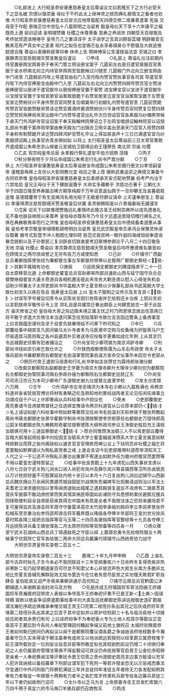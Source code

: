 <!-- { "loadSidebar": true } -->
　　○礼部进上  大行昭圣恭安康惠慈寿皇太后尊谥议文曰若稽天下之大行必受天下之显名媲  宗德以偕崇垂  母仪于不朽此太上继神灵之统而典礼极情文之备者也钦惟  大行昭圣恭安康惠慈寿皇太后安贞应地厚载配天四德交修二南兼善逮事  宪庙  文母至于作配  泰陵正位中宫弘十八载熙明之治诞育  毅皇母仪天下享十六年康平之福既而上遵  祖训迎请  圣明翊赞臻  社稷之休尊荣备  慈寿之养阅世  四朝受天百禄施及考终犹烦遗诰惓惓乎  皇帝万几之重谆谆乎  太子进学之言其训群臣匡辅  明辟徽音无斁素范有严真女中之圣善  昭代之姒任也宜锡丕祉永享寿祺昊仓不慭俄及大故追惟懿德合隆  尊谥以表徽称臣等仰奉  休命上告  明神博采公言谨按谥法宜  天锡之曰  孝康静肃庄慈哲懿翊天赞圣敬皇后谨议
　　○甲戌
　　○礼部上  尊谥礼仪注前期内侍官置册舆宝舆香亭于奉天门策立预设册宝案于  几筵前左右是日遣官衰服百官素服于金水桥南北向立内侍官举舆舆至皆跪候过兴随至  几筵殿门外北向立册宝舆由中门进至  几筵殿前丹陛上导遣官由右门入至丹陛内赞官赞执事官各司其  导遣官至丹陛下内侍官捧册宝由殿中门入至  几筵前左右北向立内赞赞四拜传赞百官仝赞进册捧册官以册进于遣官献毕以册授捧册官置于案赞  进宝捧宝官以宝进于遣官献毕以宝授宝官置于宝桉宣册官诣案取册跪于右赞宣册宣讫宣宝官诣案取宝跪于左赞宣宝宣讫赞俯伏兴平身传赞百官同赞复位唱奠帛行初献礼内赞导遣官至  几筵前赞跪传赞百官皆跪赞献帛赞读讫赞亚奠酒终奠酒赞俯伏兴平身传赞百官同赞复位赞四拜讫赞焚祝帛捧祝帛官出殿中门内赞导遣官出礼毕次日领诏百官各素服乌纱帽黑带候于承天门外鸿胪寺官设诏案于奉天殿翰林院捧诏立于左鸣宝唱颁诏翰林院官以诏授礼部尚书置于案序班举案由奉天殿左门出锦衣卫用伞盖出至承天门百官入班赞四拜平身称有制赞跪开读讫赞四拜鸿胪官赞礼毕议上得旨朕哀声十三日已满遣官宜乌纱素服颁诏殿上执事官衣青余俱如拟  以将上  太行昭圣皇太后尊谥前三日太常官奏致齐遣成国公朱希忠京山侯崔元宣城伯卫錞靖远伯王瑾祭告  南北郊  宗庙  社稷
　　○乙亥  宪宗纯皇帝忌辰  永孝殿行祭礼遣安平伯方锐祭  茂陵
　　○丙子
　　○秋分祭夜明于夕月坛命成国公朱希忠行礼尚书严嵩分献
　　○丁丑
　　○恭上  大行昭圣恭安康惠慈寿皇太后尊谥册宝命成国公朱希忠摄行册文曰孝侄嗣皇帝  谨稽首再拜上言伏以大彰阴教允宜  母后之尊上荐  徽称武重追崇之典情文兼备今古同欢恭惟  皇伯母昭圣恭安康惠慈寿皇太后柔顺承天安贞配地赞襄  伯考严内治于六宫佑启  皇兄正母仪于天下肆朕诞膺乎  大命实多藉赖乎  洪慈功丕著于  三朝化大孚于四国日隆至养寿踰古稀方期享纯嘏于万年讵意返仙舆于一旦仰攀无及哀暮曷胜追惟  圣德既覆育于有生宜阐鸿名用光昭于无极爰符群议请命  上天谨奉册宝上  尊谥曰  孝康靖肃庄慈哲懿翊天赞圣敬皇后伏冀  圣灵俯赐昭鉴以介景福垂裕无疆谨言
　　○戊寅  诏天下曰朕惟德懋施远礼重慎终此隆古圣王经制崇典所以成先德者礼无不备也朕自继统以来尊养  皇伯母亦既有年乃今旦夕远遣追思隐切稽行阐名之礼俱在典彝敢弗率而行之洪惟  皇伯母昭圣恭安康惠慈寿皇太后中德纯备柔道惠从事我  皇伯考孝宗敬皇帝翊理乾纲修明白治诞育  皇兄武宗毅皇帝丕承鸿业保豫灵休淑仪既著  徽号式彰暨予冲人勉图化理仰荷  慈范式我宫帏一朝升遐四海咸恸祇奉遗诰眷念朕躬以及子孙黎民三复训辞哀切朕衷爰考旧章博参舆论于八月二十四日敬告  天地  宗庙  社稷止  尊谥曰  孝宗静肃庄慈哲懿翊天赞圣敬皇后呜呼惠德难名徽音如在顾情文之两尽庶闻誉之无穷布告万方咸使知悉
　　○己卯
　　○升镇守广西副总兵署都指挥使张经为署都督佥事左军都督府带俸以总督两广都御史蔡经＜锍-釒＞其剿平猺贼有功也
　　○庚辰
　　○巡抚保定都御史刘隅谍报虏于二十一日自太原移营北遁  上命都御史翟銮总兵官赵卿率所部兵速赴山西与延宁固守兵合总督樊继祖督宣大遍关奇游兵各相机邀击彼此夹攻务大剿丑虏以慰人心毋坐失机会  诏削少师兼太子太师吏部尚书华盖殿大学士夏言秩以少保兼礼部尚书武英殿大学士致仕初言久以疾在告会  慈寿皇太后崩  上以  皇太子服制之议传示及言言具＜锍-釒＞对误写字号被旨切责令从实陈状言因引咎陈谢并乞给假还乡治疾  上怒曰言初以言职朕命孚敬传示令上言  郊礼自是异擢崇迁眷出群臣上何肆意放恣一至于此兹方  庙灾修省之初  皇伯母大丧之际边圉未靖正属主忧之时乃罔思体念居出任意病已将平敢于求逸大负倚注本当逮问第念往劳姑落职令致仕去言因边警条上备虏事宜  上曰言既蕴忠谋何及坚于自爱负朕眷倚姑不问章下所司知之
　　○辛巳
　　○兵部覆给事中胡宾言凡民间输马太仆寺者多为马医隶卒交购马侩夤缘为奸朘索马户乞尽驱逐其马医则取之各州县遴其朴实者送寺应役每岁更番如成化年例  上从其言仍令巡城御史侦察有犯者捕治之
　　○升尚宝司少卿项锡为南京鸿胪寺卿
　　○刑部尚书钱如京引疾乞致仕许之
　　○升狭西按察使陈儒为山东右布政使  命太子太保兵部尚书兼都察院右都御史毛伯温掌管院事伯温方宣命交址事毕未回京令吏部从之
　　○祭历代帝王遣驸马邬景和行礼尚书李如圭张瓒甘为霖侍郎张潮分献
　　○改南京都察院右副都御史王学夔为南京大理寺卿升大理寺少卿刘仞为都察院右佥都御史协管院事河南右参政孙禬为都察院右佥都御史巡抚辽东
　　○升尚宝司司丞汪宗元为本司少卿命广东道御史谢九仪提督北直隶学校
　　○发太仓库银六万两
　　○壬午
　　○升鸿胪寺左寺丞靖洪为本寺右少卿以九载秩满也  命两京科道并各省抚按官博访将材有勇略迈伦及熟知地利累经战阵者无论见任闲任缘事立功谪戍自千户以上许即奏闻从兵科给事中卢勋议也
　　○癸未
　　○吏部覆御史周亮奏谓今丑虏桀骜督抚之任选择宜豫请令两京科道官从公论荐本部仍＜锍-釒＞名上请诏如是六科给事中邢如默等奏荐见任尚书毛伯温刘天和参政于敖张邦教起用尚书唐龙都御史张景华翟鹏守制尚书张潣按察使李宗枢原任右都御史万镗侍郎高公韶关秸都御史陈九畴韩邦奇翟坟按察使陈大纲布政司参议王洙御史程启充王潢叚汝砺俱可用十三道监察御史＜锍-釒＞荐亦同惟瓒洙汝砺三人不以焉吏部议覆得旨楷大纲准起用给事中刘绘因言汝砺系大学士翟銮姻戚洙瓒系大学士夏言属意如默特排群议而荐之矣内阁挟权以通言官言官惧势而咈公议上下扶同恐非社稷之福乞将銮罢黜如默罪谴以为狥私直党者之戒  上是会言诏今后吏部推用科道荐举湏知天工人代之义一于公选不许狥私示惠访出重罪不宥遂出如默外任为徽州府推官而罢瓒等不用以翟銮忠谨特暂留之
　　○给事中张良贵勘上十九年虏犯山西失事状言虏以八月七日自宁武关狗儿涧水口进入尚犯岢岚州及静乐岚兴等县镇西等卫所杀卤居民以万计抢掠财蓄不可胜算延驻内地十余日以本月十六日复由狗儿涧出边镇守山西副总兵魏庆拥众万余闻风畏遁凭城自固犹尔战惧失色偏禆军壮扼腕请战则治以军法士夫耆老泣涕求援则加以詈辱闻虏退始出城尾之遇其殿骑复逡巡不进虏有二骑直贯其营庆军披靡不敢动虏拊掌而笑其懦其祸民辱国如此诸防守兵悉预称案伏避匿应援兵则择取便利自全自虏匪茹来其得志中国未有若是全者不亟按法诛之恐将来疆场患不复可量得旨庆及游击将军周守守备雷泽高宗太竹勋李承祖刘佩将李立李凤李景张乔松械系至京重治右参将邵邦游击将军戴昇既以降级各夺俸半年部将王宠刘世光徐凤夏时熙各降三级把总指挥等官马玉等二十四员各堡指挥等官酆经等十九员各夺俸三月巡抚陈讲兵备王镐张愇各二月太原府同知等官邢备等四员各一月
　　○虏众骤至宁武关石湖岭山西总兵丁璋遇敌死之守臣以闻  上嘉璋忠勇令先给棺殓银五十两候事宁优叙阵亡官军各给银二两命大同总兵戴廉代璋镇守山西统奇协力战守
　　大明世宗肃皇帝实录卷二百五十二


大明世宗肃皇帝实录卷二百五十三
　　嘉靖二十年九月甲申朔
　　○乙酉  上谕礼部今古异时纵孔子生今未必不我同朕自十三年受病重咳六十日余昨冬复得奇疾非热非寒卧二旬乃起早朝遂废百司尽怠不知君父本心非放恣声色大抵生长南方多脆非北地比奈夏言首辅先懈群臣效尤姑令罢去今在位者务思尽臣劳之实勿慢天欺君旷职自肆会  皇伯妣丧又迫严冬俟来春朝讲通示百司知之
　　○镇守云南总兵官黔国公沐朝辅遣人来谢敕谕诰封进马及方物
　　○先是庆成王府镇国将军奇泫阳曲王府辅国将军奇瀚晋府冠带庶人表揆以争夺高平王府奉祀讦奏不已晋王新＜土典＞因请特赐  宸断以绝妄争诏原遣勘事给事中刘大直及巡抚都御史陈讲巡按御史连矿勘报谓泫瀚伦序疏远俱难承奉惟交城王羙王□完第二枝侄孙系出其兄之后庆成府将军羙堟第二枝侄孙系出其弟之后宜于其中定拟并以原护坟校尉三十名与临汾县地十顷拨给应祀者其余悉归有司  上曰该府纷争不为奉祀香火专为土地人校耳尔等勘议正宜查高平王薨后到今系何人奉祀管理因何輙起争端又前地土旗校召  太祖时钦赐晋恭王者如何勒归民间仍再拟议以闻于是都察院覆议谓各爵之争诚由该府地枝数多今瀚虽看守日久实未得请于朝泫虽奉有成命又以地派疏远若揆则以经革爵又属旁枝惟于前王谍所载钦定一位则妄议自息非臣等所敢定拟也其校尉酌前议仍增二十顷俱归奉祀之人余仍属晋府管理泫等俱不得妄觐诏可其议仍命抚按等官启晋王公查伦序昭穆至亲者一人奉祀奏闻泫等讦奏扰令晋王切责之贵州道御史周亮言边事方殷请以充军人犯许其纳赎以备招募章下刑部议谓军犯下死刑一等若许赎金恐无以示惩戒而重法守宜通行中外问刑衙门将罪犯满徒三年并总徒四年准徒五年者除无力各发配如例其审有力者每徒一年赎银十两稍有力者半之各贮库岁终类轮兵部专给各边募兵其徒三年以下者仍如故例行诏可
　　○太仆寺以乏马为言  上命原委寺丞王京发贮库银六万四千两于真定六府市马角□羊俵兵部仍召商牧买
　　○丙戌
